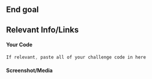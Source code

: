 <!--
Issue template
To Use this Template:
* Fill out what you can
* Delete what you do not fill out
-->

## End goal


## Relevant Info/Links


#### Your Code

```c++
If relevant, paste all of your challenge code in here
```

#### Screenshot/Media
